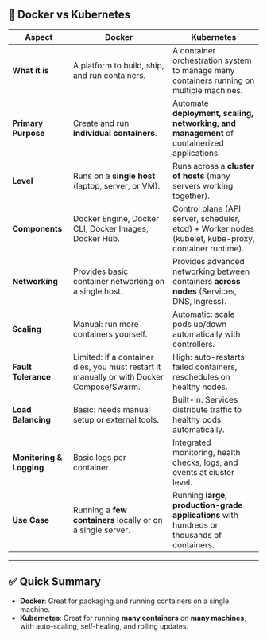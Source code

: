 ## 🚢 Docker vs Kubernetes

| Aspect                   | **Docker**                                                                               | **Kubernetes**                                                                                       |
| ------------------------ | ---------------------------------------------------------------------------------------- | ---------------------------------------------------------------------------------------------------- |
| **What it is**           | A platform to build, ship, and run containers.                                           | A container orchestration system to manage many containers running on multiple machines.             |
| **Primary Purpose**      | Create and run **individual containers**.                                                | Automate **deployment, scaling, networking, and management** of containerized applications.          |
| **Level**                | Runs on a **single host** (laptop, server, or VM).                                       | Runs across a **cluster of hosts** (many servers working together).                                  |
| **Components**           | Docker Engine, Docker CLI, Docker Images, Docker Hub.                                    | Control plane (API server, scheduler, etcd) + Worker nodes (kubelet, kube-proxy, container runtime). |
| **Networking**           | Provides basic container networking on a single host.                                    | Provides advanced networking between containers **across nodes** (Services, DNS, Ingress).           |
| **Scaling**              | Manual: run more containers yourself.                                                    | Automatic: scale pods up/down automatically with controllers.                                        |
| **Fault Tolerance**      | Limited: if a container dies, you must restart it manually or with Docker Compose/Swarm. | High: auto-restarts failed containers, reschedules on healthy nodes.                                 |
| **Load Balancing**       | Basic: needs manual setup or external tools.                                             | Built-in: Services distribute traffic to healthy pods automatically.                                 |
| **Monitoring & Logging** | Basic logs per container.                                                                | Integrated monitoring, health checks, logs, and events at cluster level.                             |
| **Use Case**             | Running a **few containers** locally or on a single server.                              | Running **large, production-grade applications** with hundreds or thousands of containers.           |

---

## ✅ Quick Summary

* **Docker**: Great for packaging and running containers on a single machine.
* **Kubernetes**: Great for running **many containers** on **many machines**, with auto-scaling, self-healing, and rolling updates.
